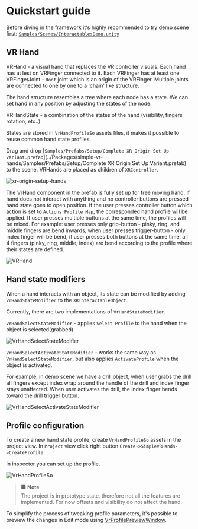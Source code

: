 ﻿# Quickstart guide

Before diving in the framework it's highly recommended to try demo scene first: [`Samples/Scenes/InteractablesDemo.unity`](../Packages/simple-vr-hands/Samples/Scenes/InteractablesDemo.unity)

## VR Hand

VRHand - a visual hand that replaces the VR controller visuals. 
Each hand has at lest on VRFinger connected to it. 
Each VRFinger has at least one VRFingerJoint - `Root` joint which is an origin of the VRFinger.
Multiple joints are connected to one by one to a 'chain' like structure.

The hand structure resembles a tree where each node has a state. 
We can set hand in any position by adjusting the states of the node.

VRHandState - a combination of the states of the hand (visibility, fingers rotation, etc..)

States are stored in `VrHandProfileSo` assets files, 
it makes it possible to reuse common hand state profiles.

Drag and drop [`Samples/Prefabs/Setup/Complete XR Origin Set Up Variant.prefab`](../Packages/simple-vr-hands/Samples/Prefabs/Setup/Complete XR Origin Set Up Variant.prefab)
to the scene. VRHands are placed as children of `XRController`.

![xr-origin-setup-hands](images/xr-origin-setup-hands.png)

The VrHand component in the prefab is fully set up for free moving hand.
If hand does not interact with anything and no controller buttons are pressed
hand state goes to open position. If the user presses controller button which action is set to `Actions Profile Map`,
the corresponded hand profile will be applied. If user presses multiple buttons at the same time,
the profiles will be mixed. 
For example: user presses only grip-button - pinky, ring, and middle fingers are bend inwards, 
when user presses trigger-button - only index finger will be bend, if user presses both buttons at the same time,
all 4 fingers (pinky, ring, middle, index) are bend according to the profile where their states are defined.

![VRHand](images/vr-hand-component.png)

## Hand state modifiers

When a hand interacts with an object, its state can be modified by adding `VrHandStateModifier` to the `XRInteractableObject`.

Currently, there are two implementations of `VrHandStateModifier`.

`VrHandSelectStateModifier` - applies `Select Profile` to the hand when the object is selected(grabbed)

![VrHandSelectStateModifier](images/vr-hand-select-state-modifier.png)

`VrHandSelectActivateStateModifier` - works the same way as `VrHandSelectStateModifier`, but also applies
`ActivateProfile` when the object is activated. 

For example, in demo scene we have a drill object, when user grabs the drill all fingers except index wrap around the handle of the drill 
and index finger stays unaffected. When user activates the drill, the index finger bends toward the drill trigger button.

![VrHandSelectActivateStateModifier](images/vr-hand-select-activate-state-modifier.png)

## Profile configuration

To create a new hand state profile, create `VrHandProfileSo` assets in the project view. 
In `Project` view click right button `Create->SimpleVRHands->CreateProfile`.

In inspector you can set up the profile.

![VrHandProfileSo](images/vr-hand-profile-so.png)

> **🟩 Note**  
> The project is in prototype state, therefore not all the features are implemented.
> For now offsets and visibility do not affect the hand.

To simplify the process of tweaking profile parameters, 
it's possible to preview the changes in Edit mode using [VrProfilePreviewWindow](ProfilePreviewWindow.md).



